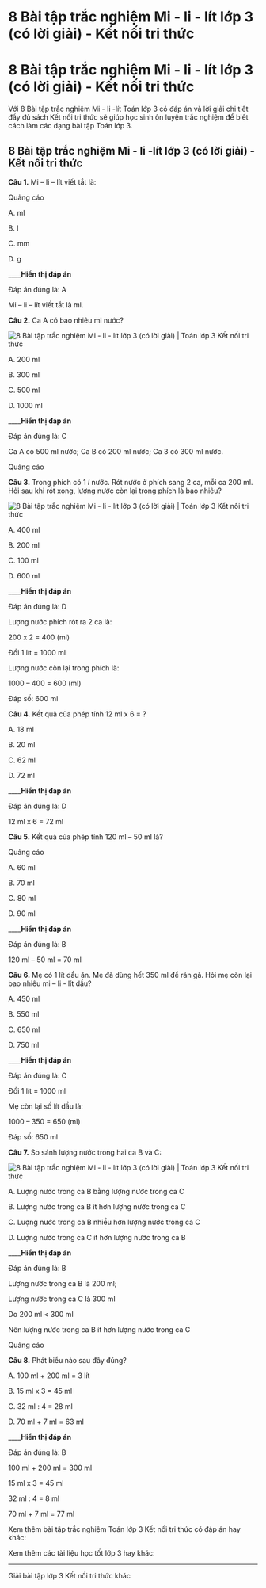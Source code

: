 # 8 Bài tập trắc nghiệm Mi - li - lít lớp 3 (có lời giải) - Kết nối tri thức

# 8 Bài tập trắc nghiệm Mi - li - lít lớp 3 (có lời giải) - Kết nối tri thức

Với 8 Bài tập trắc nghiệm Mi - li -lít Toán lớp 3 có đáp án và lời giải chi tiết đầy đủ sách Kết nối tri thức sẽ giúp học sinh ôn luyện trắc nghiệm để biết cách làm các dạng bài tập Toán lớp 3.

## 8 Bài tập trắc nghiệm Mi - li -lít lớp 3 (có lời giải) - Kết nối tri thức

**Câu 1.** Mi – li – lít viết tắt là:

Quảng cáo

A. ml

B. l

C. mm

D. g

____**Hiển thị đáp án**

Đáp án đúng là: A

Mi – li – lít viết tắt là ml.

**Câu 2.** Ca A có bao nhiêu ml nước?

![8 Bài tập trắc nghiệm Mi - li - lít lớp 3 \(có lời giải\) | Toán lớp 3 Kết nối tri thức](https://vietjack.com/toan-3-kn/images/trac-nghiem-bai-32-mi-li-lit.PNG)

A. 200 ml

B. 300 ml

C. 500 ml

D. 1000 ml

____**Hiển thị đáp án**

Đáp án đúng là: C

Ca A có 500 ml nước; Ca B có 200 ml nước; Ca 3 có 300 ml nước.

Quảng cáo

**Câu 3.** Trong phích có 1 _l_ nước. Rót nước ở phích sang 2 ca, mỗi ca 200 ml. Hỏi sau khi rót xong, lượng nước còn lại trong phích là bao nhiêu?

![8 Bài tập trắc nghiệm Mi - li - lít lớp 3 \(có lời giải\) | Toán lớp 3 Kết nối tri thức](https://vietjack.com/toan-3-kn/images/trac-nghiem-bai-32-mi-li-lit-1.PNG)

A. 400 ml

B. 200 ml

C. 100 ml

D. 600 ml

____**Hiển thị đáp án**

Đáp án đúng là: D

Lượng nước phích rót ra 2 ca là:

200 x 2 = 400 (ml)

Đổi 1 lít = 1000 ml

Lượng nước còn lại trong phích là:

1000 – 400 = 600 (ml)

Đáp số: 600 ml

**Câu 4.** Kết quả của phép tính 12 ml x 6 = ?

A. 18 ml

B. 20 ml

C. 62 ml

D. 72 ml

____**Hiển thị đáp án**

Đáp án đúng là: D

12 ml x 6 = 72 ml

**Câu 5.** Kết quả của phép tính 120 ml – 50 ml là?

Quảng cáo

A. 60 ml

B. 70 ml

C. 80 ml

D. 90 ml

____**Hiển thị đáp án**

Đáp án đúng là: B

120 ml – 50 ml = 70 ml

**Câu 6.** Mẹ có 1 lít dầu ăn. Mẹ đã dùng hết 350 ml để rán gà. Hỏi mẹ còn lại bao nhiêu mi – li - lít dầu?

A. 450 ml

B. 550 ml

C. 650 ml

D. 750 ml

____**Hiển thị đáp án**

Đáp án đúng là: C

Đổi 1 lít = 1000 ml

Mẹ còn lại số lít dầu là:

1000 – 350 = 650 (ml)

Đáp số: 650 ml

**Câu 7.** So sánh lượng nước trong hai ca B và C:

![8 Bài tập trắc nghiệm Mi - li - lít lớp 3 \(có lời giải\) | Toán lớp 3 Kết nối tri thức](https://vietjack.com/toan-3-kn/images/trac-nghiem-bai-32-mi-li-lit-2.PNG)

A. Lượng nước trong ca B bằng lượng nước trong ca C

B. Lượng nước trong ca B ít hơn lượng nước trong ca C

C. Lượng nước trong ca B nhiều hơn lượng nước trong ca C

D. Lượng nước trong ca C ít hơn lượng nước trong ca B

____**Hiển thị đáp án**

Đáp án đúng là: B

Lượng nước trong ca B là 200 ml; 

Lượng nước trong ca C là 300 ml

Do 200 ml < 300 ml

Nên lượng nước trong ca B ít hơn lượng nước trong ca C

Quảng cáo

**Câu 8.** Phát biểu nào sau đây đúng?

A. 100 ml + 200 ml = 3 lít

B. 15 ml x 3 = 45 ml

C. 32 ml : 4 = 28 ml

D. 70 ml + 7 ml = 63 ml

____**Hiển thị đáp án**

Đáp án đúng là: B

100 ml + 200 ml = 300 ml

15 ml x 3 = 45 ml

32 ml : 4 = 8 ml

70 ml + 7 ml = 77 ml

Xem thêm bài tập trắc nghiệm Toán lớp 3 Kết nối tri thức có đáp án hay khác:

Xem thêm các tài liệu học tốt lớp 3 hay khác:

* * *

Giải bài tập lớp 3 Kết nối tri thức khác

